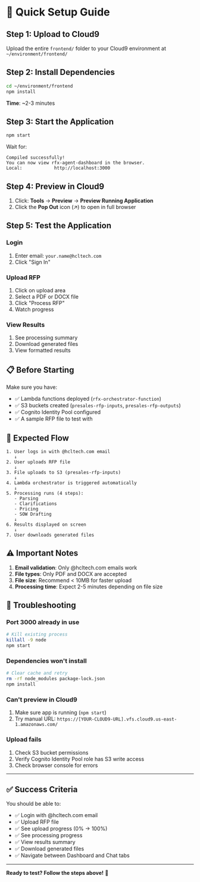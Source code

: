 # 🚀 Quick Setup Guide

## Step 1: Upload to Cloud9

Upload the entire `frontend/` folder to your Cloud9 environment at `~/environment/frontend/`

## Step 2: Install Dependencies

```bash
cd ~/environment/frontend
npm install
```

**Time**: ~2-3 minutes

## Step 3: Start the Application

```bash
npm start
```

Wait for:
```
Compiled successfully!
You can now view rfx-agent-dashboard in the browser.
Local:            http://localhost:3000
```

## Step 4: Preview in Cloud9

1. Click: **Tools** → **Preview** → **Preview Running Application**
2. Click the **Pop Out** icon (↗️) to open in full browser

## Step 5: Test the Application

### Login
1. Enter email: `your.name@hcltech.com`
2. Click "Sign In"

### Upload RFP
1. Click on upload area
2. Select a PDF or DOCX file
3. Click "Process RFP"
4. Watch progress

### View Results
1. See processing summary
2. Download generated files
3. View formatted results

## 📋 Before Starting

Make sure you have:
- ✅ Lambda functions deployed (`rfx-orchestrator-function`)
- ✅ S3 buckets created (`presales-rfp-inputs`, `presales-rfp-outputs`)
- ✅ Cognito Identity Pool configured
- ✅ A sample RFP file to test with

## 🎯 Expected Flow

```
1. User logs in with @hcltech.com email
   ↓
2. User uploads RFP file
   ↓
3. File uploads to S3 (presales-rfp-inputs)
   ↓
4. Lambda orchestrator is triggered automatically
   ↓
5. Processing runs (4 steps):
   - Parsing
   - Clarifications
   - Pricing
   - SOW Drafting
   ↓
6. Results displayed on screen
   ↓
7. User downloads generated files
```

## ⚠️ Important Notes

1. **Email validation**: Only @hcltech.com emails work
2. **File types**: Only PDF and DOCX are accepted
3. **File size**: Recommend < 10MB for faster upload
4. **Processing time**: Expect 2-5 minutes depending on file size

## 🐛 Troubleshooting

### Port 3000 already in use

```bash
# Kill existing process
killall -9 node
npm start
```

### Dependencies won't install

```bash
# Clear cache and retry
rm -rf node_modules package-lock.json
npm install
```

### Can't preview in Cloud9

1. Make sure app is running (`npm start`)
2. Try manual URL: `https://[YOUR-CLOUD9-URL].vfs.cloud9.us-east-1.amazonaws.com/`

### Upload fails

1. Check S3 bucket permissions
2. Verify Cognito Identity Pool role has S3 write access
3. Check browser console for errors

---

## ✅ Success Criteria

You should be able to:
- ✅ Login with @hcltech.com email
- ✅ Upload RFP file
- ✅ See upload progress (0% → 100%)
- ✅ See processing progress
- ✅ View results summary
- ✅ Download generated files
- ✅ Navigate between Dashboard and Chat tabs

---

**Ready to test? Follow the steps above!** 🎯


